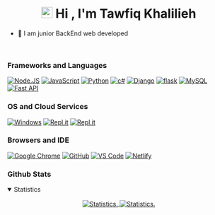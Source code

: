 
<h1 align="center"><img src="https://media.giphy.com/media/hvRJCLFzcasrR4ia7z/giphy.gif" width="25px">  Hi , I'm Tawfiq Khalilieh </h1>


- 🌱 I am junior BackEnd web developed

<br>

### Frameworks and Languages
[![Node.JS](https://img.shields.io/badge/Node.js-339933?style=for-the-badge&logo=nodedotjs&logoColor=white)](https://nodejs.org)
[![JavaScript](https://img.shields.io/badge/JavaScript-F7DF1E?style=for-the-badge&logo=javascript&logoColor=white)](https://javascript.com)
[![Python](https://img.shields.io/badge/Python-0000FF?&style=for-the-badge&logo=Python&logoColor=white)](https://python.org)
[![c#](https://img.shields.io/badge/C%23-239120?style=for-the-badge&logo=c-sharp&logoColor=white)](https://docs.microsoft.com/en-us/dotnet/csharp/)
[![Django](https://img.shields.io/badge/Django-092E20?style=for-the-badge&logo=django&logoColor=white)](https://www.djangoproject.com/)
[![flask](https://img.shields.io/badge/Flask-000000?style=for-the-badge&logo=flask&logoColor=white)](https://flask.palletsprojects.com/en/2.0.x/)
[![MySQL](https://img.shields.io/badge/MySQL-00000F?style=for-the-badge&logo=mysql&logoColor=white)](https://www.mysql.com/)
[![Fast API](https://img.shields.io/badge/FastApi-0000FF?&style=for-the-badge&logo=FastApi&logoColor=white)](https://fastapi.tiangolo.com/)


### OS and Cloud Services
[![Windows](https://img.shields.io/badge/Windows-0078D6?style=for-the-badge&logo=windows&logoColor=white)](https://microsoft.com)
[![Repl.it](https://img.shields.io/badge/replit-667881?style=for-the-badge&logo=replit&logoColor=white)](https://replit.com)
[![Repl.it](https://img.shields.io/badge/Arch_Linux-1793D1?style=for-the-badge&logo=arch-linux&logoColor=white)](https://www.linux.org/)
### Browsers and IDE
[![Google Chrome](https://img.shields.io/badge/Google_chrome-4285F4?style=for-the-badge&logo=Google-chrome&logoColor=white)](https://google.com)
[![GitHub](https://img.shields.io/badge/Github-100000?style=for-the-badge&logo=github&logoColor=white)](https://github.com)
[![VS Code](https://img.shields.io/badge/Visual_Studio_Code-0078D4?style=for-the-badge&logo=visual%20studio%20code&logoColor=white)](https://code.visualstudio.com)
[![Netlify](https://api.netlify.com/api/v1/badges/73accbe4-3736-4c57-af2a-58d499d1b24e/deploy-status)](https://app.netlify.com/sites/anilogin/deploys)

### Github Stats
<details style="cursor: pointer;" open>
  <summary>Statistics</summary>
<p align=center>
<a href="https://github.com/xtawfeeq7k">
  <img align="center" src="https://github-readme-stats.vercel.app/api?username=xtawfeeq7k&theme=blue-green" alt="Statistics." />
  
  <img align="center" src="https://github-readme-stats.vercel.app/api/top-langs/?username={xtawfeeq7k}&theme=blue-green" alt="Statistics." />
</a>
</p>
</details>



<!-- <img src="https://imgur.com/rilHVxA.png"/> -->
